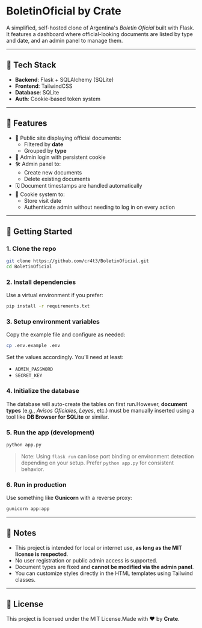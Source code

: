 # BoletinOficial by Crate

A simplified, self-hosted clone of Argentina's *Boletín Oficial* built with Flask. It features a dashboard where official-looking documents are listed by type and date, and an admin panel to manage them.

---

## 🏦 Tech Stack

- **Backend**: Flask + SQLAlchemy (SQLite)
- **Frontend**: TailwindCSS
- **Database**: SQLite
- **Auth**: Cookie-based token system

---

## 🧹 Features

- 📜 Public site displaying official documents:
  - Filtered by **date**
  - Grouped by **type**
- 🔐 Admin login with persistent cookie
- 🛠️ Admin panel to:
  - Create new documents
  - Delete existing documents
- 🗓️ Document timestamps are handled automatically
- 🍪 Cookie system to:
  - Store visit date
  - Authenticate admin without needing to log in on every action

---

## 🚀 Getting Started

### 1. Clone the repo

```bash
git clone https://github.com/cr4t3/BoletinOficial.git
cd BoletinOficial
```

### 2. Install dependencies

Use a virtual environment if you prefer:

```bash
pip install -r requirements.txt
```

### 3. Setup environment variables

Copy the example file and configure as needed:

```bash
cp .env.example .env
```

Set the values accordingly. You'll need at least:

- `ADMIN_PASSWORD`
- `SECRET_KEY`

### 4. Initialize the database

The database will auto-create the tables on first run.However, **document types** (e.g., *Avisos Oficiales*, *Leyes*, etc.) must be manually inserted using a tool like **DB Browser for SQLite** or similar.

### 5. Run the app (development)

```bash
python app.py
```

> Note: Using `flask run` can lose port binding or environment detection depending on your setup. Prefer `python app.py` for consistent behavior.

### 6. Run in production

Use something like **Gunicorn** with a reverse proxy:

```bash
gunicorn app:app
```

---

## 📌 Notes

- This project is intended for local or internet use, **as long as the MIT license is respected**.
- No user registration or public admin access is supported.
- Document types are fixed and **cannot be modified via the admin panel**.
- You can customize styles directly in the HTML templates using Tailwind classes.

---

## 📄 License

This project is licensed under the MIT License.Made with ❤️ by **Crate**.
